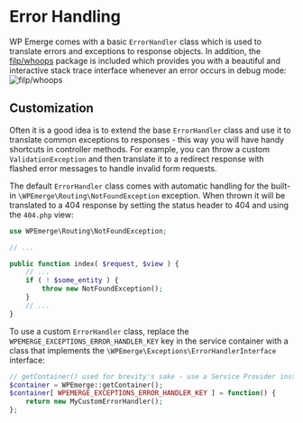 # Error Handling

WP Emerge comes with a basic `ErrorHandler` class which is used to translate errors and exceptions to response objects.
In addition, the [filp/whoops](https://github.com/filp/whoops) package is included which provides you with a beautiful and interactive stack trace interface whenever an error occurs in debug mode:
![filp/whoops](https://camo.githubusercontent.com/31a4e1410e740fd0ccda128cbcab8723f45e7e73/687474703a2f2f692e696d6775722e636f6d2f305651706539362e706e67)

## Customization

Often it is a good idea is to extend the base `ErrorHandler` class and use it to translate common exceptions to responses - this way you will have handy shortcuts in controller methods. For example, you can throw a custom `ValidationException` and then translate it to a redirect response with flashed error messages to handle invalid form requests.

The default `ErrorHandler` class comes with automatic handling for the built-in `\WPEmerge\Routing\NotFoundException` exception. When thrown it will be translated to a 404 response by setting the status header to 404 and using the `404.php` view:

```php
use WPEmerge\Routing\NotFoundException;

// ...

public function index( $request, $view ) {
    // ...
    if ( ! $some_entity ) {
        throw new NotFoundException();
    }
    // ...
}
```

To use a custom `ErrorHandler` class, replace the `WPEMERGE_EXCEPTIONS_ERROR_HANDLER_KEY` key in the service container with a class that implements the `\WPEmerge\Exceptions\ErrorHandlerInterface` interface:

```php
// getContainer() used for brevity's sake - use a Service Provider instead.
$container = WPEmerge::getContainer();
$container[ WPEMERGE_EXCEPTIONS_ERROR_HANDLER_KEY ] = function() {
    return new MyCustomErrorHandler();
};
```
